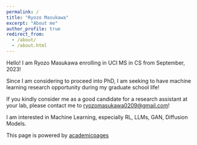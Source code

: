 ```yaml
---
permalink: /
title: "Ryozo Masukawa"
excerpt: "About me"
author_profile: true
redirect_from: 
  - /about/
  - /about.html
---
```


Hello! I am Ryozo Masukawa enrolling in UCI MS in CS from September, 2023!

Since I am considering to proceed into PhD, I am seeking to have machine learning research opportunity during my graduate school life!

If you kindly consider me as a good candidate for a research assistant at your lab, please contact me to [ryozomasukawa0209@gmail.com](ryozomasukawa0209@gmail.com)!

I am interested in Machine Learning, especially RL, LLMs, GAN, Diffusion Models.

This page is powered by [academicpages](https://github.com/academicpages/academicpages.github.io)
